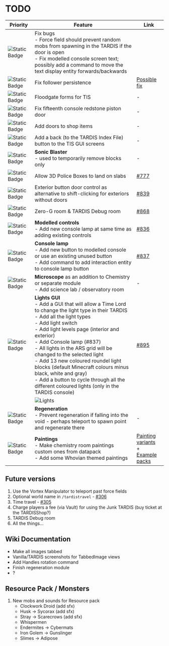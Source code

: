 # TODO

| Priority | Feature | Link |
| -------- | ------- | ---- |
| ![Static Badge](https://img.shields.io/badge/WIP-f90?style=flat-square) | Fix bugs<br>- Force field should prevent random mobs from spawning in the TARDIS if the door is open<br>- Fix modelled console screen text; possibly add a command to move the text display entity forwards/backwards |
| ![Static Badge](https://img.shields.io/badge/1-f00?style=flat-square) | Fix follower persistence | [Possible fix](https://github.com/EricLangezaal/PetDragon/blob/master/core/src/main/java/com/ericdebouwer/petdragon/listeners/EntitiesLoadListener.java) |
| ![Static Badge](https://img.shields.io/badge/3-06f?style=flat-square) | Floodgate forms for TIS | - |
| ![Static Badge](https://img.shields.io/badge/3-06f?style=flat-square) | Fix fifteenth console redstone piston door | - |
| ![Static Badge](https://img.shields.io/badge/3-06f?style=flat-square) | Add doors to shop items | - |
| ![Static Badge](https://img.shields.io/badge/3-06f?style=flat-square) | Add a back (to the TARDIS Index File) button to the TIS GUI screens | - |
| ![Static Badge](https://img.shields.io/badge/3-06f?style=flat-square) | **Sonic Blaster**<br>- used to temporarily remove blocks only | - |
| ![Static Badge](https://img.shields.io/badge/2-390?style=flat-square) | Allow 3D Police Boxes to land on slabs | [#777](https://github.com/eccentricdevotion/TARDIS/issues/777) |
| ![Static Badge](https://img.shields.io/badge/2-390?style=flat-square) | Exterior button door control as alternative to shift-clicking for exteriors without doors | [#839](https://github.com/eccentricdevotion/TARDIS/issues/839) |
| ![Static Badge](https://img.shields.io/badge/2-390?style=flat-square) | Zero-G room & TARDIS Debug room | [#868](https://github.com/eccentricdevotion/TARDIS/issues/868) |
| ![Static Badge](https://img.shields.io/badge/1-f00?style=flat-square) | **Modelled controls**<br>- Add new console lamp at same time as adding existing controls | [#836](https://github.com/eccentricdevotion/TARDIS/issues/836) |
| ![Static Badge](https://img.shields.io/badge/1-f00?style=flat-square) | **Console lamp**<br>- Add new button to modelled console or use an existing unused button<br>- Add command to add interaction entity to console lamp button | [#837](https://github.com/eccentricdevotion/TARDIS/issues/837) |
| ![Static Badge](https://img.shields.io/badge/1-f00?style=flat-square) | **Microscope** as an addition to Chemistry or separate module<br>- Add science lab / observatory room | - |
| ![Static Badge](https://img.shields.io/badge/1-f00?style=flat-square) | **Lights GUI**<br>- Add a GUI that will allow a Time Lord to change the light type in their TARDIS<br>- Add all the light types<br>- Add light switch<br> - Add light levels page (interior and exterior)<br>- Add Console lamp (#837)<br>- All lights in the ARS grid will be changed to the selected light<br>- Add 13 new coloured roundel light blocks (default Minecraft colours minus black, white and gray)<br>- Add a button to cycle through all the different coloured lights (only in the TARDIS console) | [#895](https://github.com/eccentricdevotion/TARDIS/issues/895) |
|  | ![Lights](https://64.media.tumblr.com/7261786c2aa2d97516d35c93a2b2f8c7/363b21c8e076cf99-34/s540x810/b8cfe43428be88cd2f76be3d1e30893455d5090e.gifv) |  |
| ![Static Badge](https://img.shields.io/badge/1-f00?style=flat-square) | **Regeneration**<br>- Prevent regeneration if falling into the void - perhaps teleport to spawn point and regenerate there | - |
| ![Static Badge](https://img.shields.io/badge/1-f00?style=flat-square) | **Paintings**<br>- Make chemistry room paintings custom ones from datapack<br>- Add some Whovian themed paintings | [Painting variants](https://minecraft.wiki/w/Tutorials/Adding_custom_paintings)<br>+ [Example packs](https://github.com/cassiancc/painting-variant-example) |

## Future versions

1. Use the Vortex Manipulator to teleport past force fields
2. Optional world name in `/tardistravel` - [#306](https://github.com/eccentricdevotion/TARDIS/issues/306)
3. Time travel - [#305](https://github.com/eccentricdevotion/TARDIS/issues/305)
4. Charge players a fee (via Vault) for using the Junk TARDIS (buy ticket at the TARDISShop?)
5. TARDIS Debug room
6. All the things...

## Wiki Documentation

* Make all images tabbed
* Vanilla/TARDIS screenshots for TabbedImage views
* Add Handles rotation command
* Finish regeneration module
* ?

## Resource Pack / Monsters

1. New mobs and sounds for Resource pack
    * Clockwork Droid (add sfx)
    * Husk -> Sycorax (add sfx)
    * Stray -> Scarecrows (add sfx)
    * Whispermen
    * Endermites -> Cybermats
    * Iron Golem -> Gunslinger
    * Slimes -> Adipose
